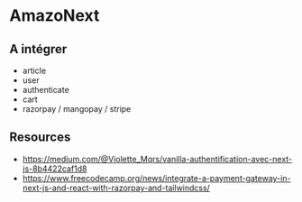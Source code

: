 # AmazoNext

## A intégrer
- article
- user
- authenticate
- cart
- razorpay / mangopay / stripe

## Resources
- https://medium.com/@Violette_Mqrs/vanilla-authentification-avec-next-js-8b4422caf1d8
- https://www.freecodecamp.org/news/integrate-a-payment-gateway-in-next-js-and-react-with-razorpay-and-tailwindcss/
